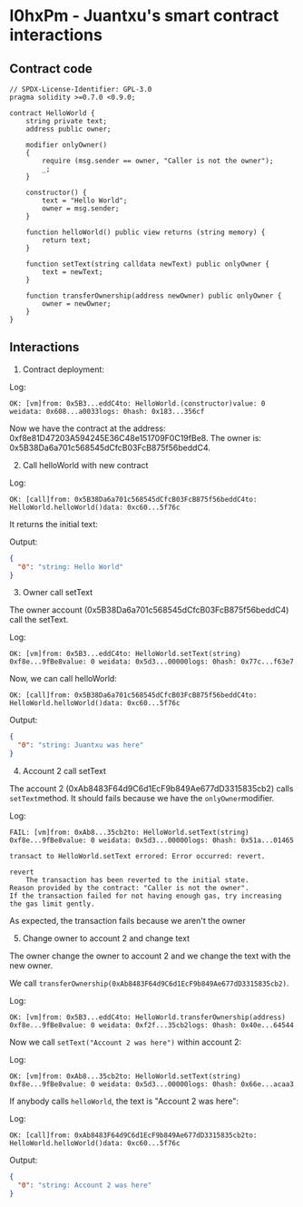 # l0hxPm - Juantxu's smart contract interactions

## Contract code

```solidity
// SPDX-License-Identifier: GPL-3.0
pragma solidity >=0.7.0 <0.9.0;

contract HelloWorld {
    string private text;
    address public owner;

    modifier onlyOwner()
    {
        require (msg.sender == owner, "Caller is not the owner");
        _;
    }

    constructor() {
        text = "Hello World";
        owner = msg.sender;
    }

    function helloWorld() public view returns (string memory) {
        return text;
    }

    function setText(string calldata newText) public onlyOwner {
        text = newText;
    }

    function transferOwnership(address newOwner) public onlyOwner {
        owner = newOwner;
    }
}
```

## Interactions

1. Contract deployment:

Log:

```
OK: [vm]from: 0x5B3...eddC4to: HelloWorld.(constructor)value: 0 weidata: 0x608...a0033logs: 0hash: 0x183...356cf
```

Now we have the contract at the address: 0xf8e81D47203A594245E36C48e151709F0C19fBe8. The owner is: 0x5B38Da6a701c568545dCfcB03FcB875f56beddC4.

2. Call helloWorld with new contract

Log:

```
OK: [call]from: 0x5B38Da6a701c568545dCfcB03FcB875f56beddC4to: HelloWorld.helloWorld()data: 0xc60...5f76c
```

It returns the initial text:

Output:

```json
{
  "0": "string: Hello World"
}
```

3. Owner call setText

The owner account (0x5B38Da6a701c568545dCfcB03FcB875f56beddC4) call the setText.

Log:

```
OK: [vm]from: 0x5B3...eddC4to: HelloWorld.setText(string) 0xf8e...9fBe8value: 0 weidata: 0x5d3...00000logs: 0hash: 0x77c...f63e7
```

Now, we can call helloWorld:

```
OK: [call]from: 0x5B38Da6a701c568545dCfcB03FcB875f56beddC4to: HelloWorld.helloWorld()data: 0xc60...5f76c
```

Output:

```json
{
  "0": "string: Juantxu was here"
}
```

4. Account 2 call setText

The account 2 (0xAb8483F64d9C6d1EcF9b849Ae677dD3315835cb2) calls `setText`method. It should fails because we have the `onlyOwner`modifier.

Log:

```
FAIL: [vm]from: 0xAb8...35cb2to: HelloWorld.setText(string) 0xf8e...9fBe8value: 0 weidata: 0x5d3...00000logs: 0hash: 0x51a...01465

transact to HelloWorld.setText errored: Error occurred: revert.

revert
	The transaction has been reverted to the initial state.
Reason provided by the contract: "Caller is not the owner".
If the transaction failed for not having enough gas, try increasing the gas limit gently.
```

As expected, the transaction fails because we aren't the owner

5. Change owner to account 2 and change text

The owner change the owner to account 2 and we change the text with the new owner.

We call `transferOwnership(0xAb8483F64d9C6d1EcF9b849Ae677dD3315835cb2)`.

Log:

```
OK: [vm]from: 0x5B3...eddC4to: HelloWorld.transferOwnership(address) 0xf8e...9fBe8value: 0 weidata: 0xf2f...35cb2logs: 0hash: 0x40e...64544
```

Now we call `setText("Account 2 was here")` within account 2:

Log:

```
OK: [vm]from: 0xAb8...35cb2to: HelloWorld.setText(string) 0xf8e...9fBe8value: 0 weidata: 0x5d3...00000logs: 0hash: 0x66e...acaa3
```

If anybody calls `helloWorld`, the text is "Account 2 was here":

Log:

```
OK: [call]from: 0xAb8483F64d9C6d1EcF9b849Ae677dD3315835cb2to: HelloWorld.helloWorld()data: 0xc60...5f76c
```

Output:

```json
{
  "0": "string: Account 2 was here"
}
```
